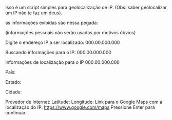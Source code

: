 Isso é um script simples para geolocalização de IP. (Obs: saber geolocalizar um IP não te faz um deus).

as informações exibidas são nessa pegada:

(informações pessoais não serão usadas por motivos óbvios)

Digite o endereço IP a ser localizado: 000.00.000.000

Buscando informações para o IP: 000.00.000.000

Informações de localização para o IP 000.00.000.000

País: 

Estado:

Cidade: 

Provedor de Internet:
Latitude: 
Longitude: 
Link para o Google Maps com a localização do IP: https://www.google.com/maps
Pressione Enter para continuar...

